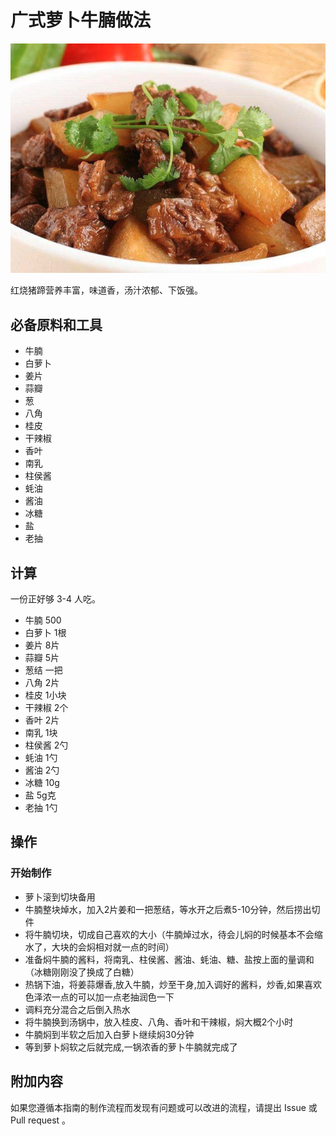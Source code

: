 # 广式萝卜牛腩做法

![广式萝卜牛腩](./广式萝卜牛腩.png)

红烧猪蹄营养丰富，味道香，汤汁浓郁、下饭强。

## 必备原料和工具

- 牛腩
- 白萝卜 
- 姜片
- 蒜瓣 
- 葱
- 八角 
- 桂皮 
- 干辣椒
- 香叶 
- 南乳 
- 柱侯酱 
- 蚝油 
- 酱油 
- 冰糖 
- 盐 
- 老抽 

## 计算

一份正好够 3-4 人吃。

- 牛腩 500
- 白萝卜 1根
- 姜片 8片
- 蒜瓣 5片
- 葱结 一把
- 八角 2片
- 桂皮 1小块
- 干辣椒 2个
- 香叶 2片
- 南乳 1块
- 柱侯酱 2勺
- 蚝油 1勺
- 酱油 2勺
- 冰糖 10g
- 盐 5g克
- 老抽 1勺

## 操作

### 开始制作
* 萝卜滚到切块备用
* 牛腩整块焯水，加入2片姜和一把葱结，等水开之后煮5-10分钟，然后捞出切件
* 将牛腩切块，切成自己喜欢的大小（牛腩焯过水，待会儿焖的时候基本不会缩水了，大块的会焖相对就一点的时间）
* 准备焖牛腩的酱料，将南乳、柱侯酱、酱油、蚝油、糖、盐按上面的量调和（冰糖刚刚没了换成了白糖）
* 热锅下油，将姜蒜爆香,放入牛腩，炒至干身,加入调好的酱料，炒香,如果喜欢色泽浓一点的可以加一点老抽润色一下
* 调料充分混合之后倒入热水
* 将牛腩换到汤锅中，放入桂皮、八角、香叶和干辣椒，焖大概2个小时
* 牛腩焖到半软之后加入白萝卜继续焖30分钟
* 等到萝卜焖软之后就完成,一锅浓香的萝卜牛腩就完成了

## 附加内容

如果您遵循本指南的制作流程而发现有问题或可以改进的流程，请提出 Issue 或 Pull request 。
